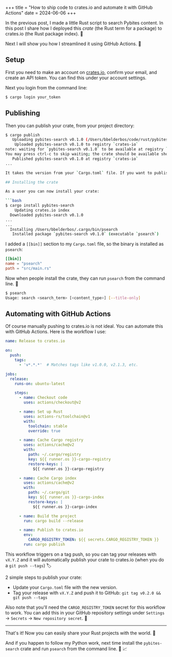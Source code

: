 +++
title = "How to ship code to crates.io and automate it with GitHub Actions"
date = 2024-06-06
+++

In the previous post, I made a little Rust script to search Pybites content. In this post I share how I deployed this _crate_ (the Rust term for a package) to crates.io (the Rust package index). 🎉

Next I will show you how I streamlined it using GitHub Actions. 🚀

## Setup

First you need to make an account on [crates.io](https://crates.io/), confirm your email, and create an API token. You can find this under your account settings.

Next you login from the command line:

```bash
$ cargo login your_token
```

## Publishing

Then you can publish your crate, from your project directory:

```bash
$ cargo publish
   Uploading pybites-search v0.1.0 (/Users/bbelderbos/code/rust/pybites-search)
    Uploaded pybites-search v0.1.0 to registry `crates-io`
note: waiting for `pybites-search v0.1.0` to be available at registry `crates-io`.
You may press ctrl-c to skip waiting; the crate should be available shortly.
   Published pybites-search v0.1.0 at registry `crates-io`
...

It takes the version from your `Cargo.toml` file. If you want to publish a new version, you need to update this file.

## Installing the crate

As a user you can now install your crate:

```bash
$ cargo install pybites-search
    Updating crates.io index
  Downloaded pybites-search v0.1.0
...
...
  Installing /Users/bbelderbos/.cargo/bin/psearch
   Installed package `pybites-search v0.1.0` (executable `psearch`)
```

I added a `[[bin]]` section to my `Cargo.toml` file, so the binary is installed as `psearch`:

```toml
[[bin]]
name = "psearch"
path = "src/main.rs"
```

Now when people install the crate, they can run `psearch` from the command line. 🏃

```bash
$ psearch
Usage: search <search_term> [<content_type>] [--title-only]
```

## Automating with GitHub Actions

Of course manually pushing to crates.io is not ideal. You can automate this with GitHub Actions. Here is the workflow I use:

```yaml
name: Release to crates.io

on:
  push:
    tags:
      - 'v*.*.*'  # Matches tags like v1.0.0, v2.1.3, etc.

jobs:
  release:
    runs-on: ubuntu-latest

    steps:
      - name: Checkout code
        uses: actions/checkout@v2

      - name: Set up Rust
        uses: actions-rs/toolchain@v1
        with:
          toolchain: stable
          override: true

      - name: Cache Cargo registry
        uses: actions/cache@v2
        with:
          path: ~/.cargo/registry
          key: ${{ runner.os }}-cargo-registry
          restore-keys: |
            ${{ runner.os }}-cargo-registry

      - name: Cache Cargo index
        uses: actions/cache@v2
        with:
          path: ~/.cargo/git
          key: ${{ runner.os }}-cargo-index
          restore-keys: |
            ${{ runner.os }}-cargo-index

      - name: Build the project
        run: cargo build --release

      - name: Publish to crates.io
        env:
          CARGO_REGISTRY_TOKEN: ${{ secrets.CARGO_REGISTRY_TOKEN }}
        run: cargo publish
```

This workflow triggers on a tag push, so you can tag your releases with `vX.Y.Z` and it will automatically publish your crate to crates.io (when you do a `git push --tags`) 🏷️

2 simple steps to publish your crate:
- Update your `Cargo.toml` file with the new version.
- Tag your release with `vX.Y.Z` and push it to GitHub: `git tag v0.2.0 && git push --tags`

Also note that you'll need the `CARGO_REGISTRY_TOKEN` secret for this workflow to work. You can add this in your GitHub repository settings under `Settings` -> `Secrets` -> `New repository secret`. 🤫

---

That's it! Now you can easily share your Rust projects with the world. 🚀

And if you happen to follow my Python work, next time install the `pybites-search` crate and run `psearch` from the command line. 🐍 📈
